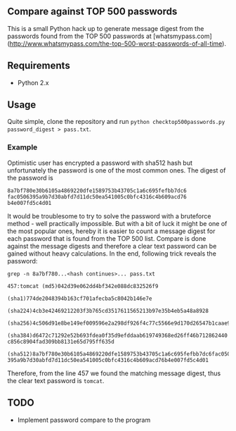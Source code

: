 ## Compare against TOP 500 passwords
This is a small Python hack up to generate message digest from the passwords
found from the TOP 500 passwords at
[whatsmypass.com] (http://www.whatsmypass.com/the-top-500-worst-passwords-of-all-time).

## Requirements
* Python 2.x

## Usage
Quite simple, clone the repository and run `python checktop500passwords.py
password_digest > pass.txt`.

### Example
Optimistic user has encrypted a password with sha512 hash but unfortunately the
password is one of the most common ones. The digest of the password is

`8a7bf780e30b6105a4869220dfe1589753b43705c1a6c695fefbb7dc6`
`fac0506395a9b7d30abfd7d11dc50ea541005c0bfc4316c4b609acd76`
`b4e007fd5c4d01`

It would be troublesome to try to solve the password with a bruteforce method -
well practically impossible. But with a bit of luck it might be one of the most
popular ones, hereby it is easier to count a message digest for each
password that is found from the TOP 500 list. Compare is done against the
message digests and therefore a clear text password can be gained without heavy
calculations. In the end, following trick reveals the password:

	grep -n 8a7bf780...<hash continues>... pass.txt

	457:tomcat (md5)042d39e062dd4bf342e088dc832526f9

	(sha1)774de2048394b163cf701afecba5c8042b146e7e

	(sha224)4cb3e42469212203f3b765cd3517611565213b97e35b4eb5a48a8928

	(sha256)4c506d91e8be149ef009596e2a298df926f4c77c5566e9d170d26547b1caae98

	(sha384)d6472c71292e52b693fdea0f35d9efddaab619749368ed26ff46b712862440
	c856c8904fad309bb8131e65d795ff635d

	(sha512)8a7bf780e30b6105a4869220dfe1589753b43705c1a6c695fefbb7dc6fac0506
	395a9b7d30abfd7d11dc50ea541005c0bfc4316c4b609acd76b4e007fd5c4d01

Therefore, from the line 457 we found the matching message digest, thus the
clear text password is `tomcat`.

## TODO
* Implement password compare to the program

